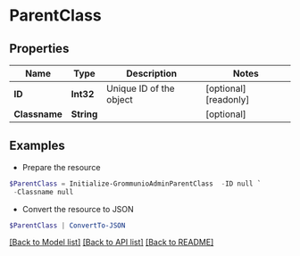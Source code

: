 # ParentClass
## Properties

Name | Type | Description | Notes
------------ | ------------- | ------------- | -------------
**ID** | **Int32** | Unique ID of the object | [optional] [readonly] 
**Classname** | **String** |  | [optional] 

## Examples

- Prepare the resource
```powershell
$ParentClass = Initialize-GrommunioAdminParentClass  -ID null `
 -Classname null
```

- Convert the resource to JSON
```powershell
$ParentClass | ConvertTo-JSON
```

[[Back to Model list]](../README.md#documentation-for-models) [[Back to API list]](../README.md#documentation-for-api-endpoints) [[Back to README]](../README.md)

